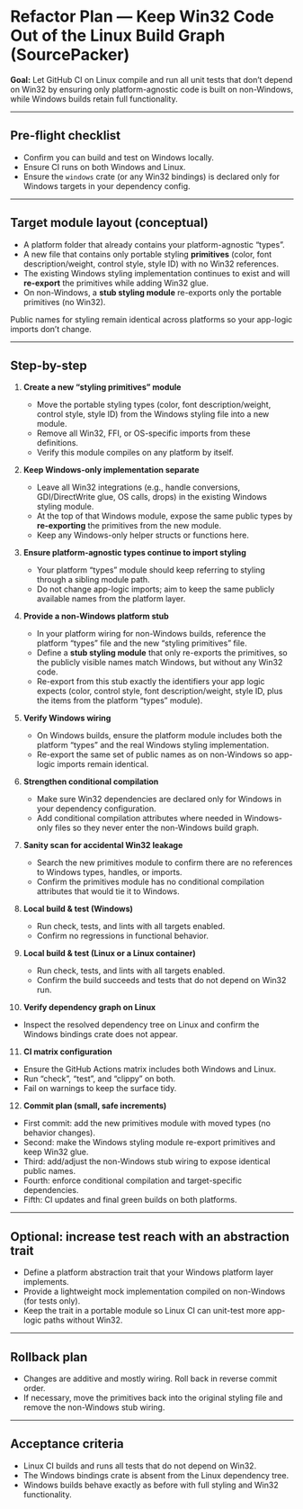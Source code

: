 # Refactor Plan — Keep Win32 Code Out of the Linux Build Graph (SourcePacker)

**Goal:** Let GitHub CI on Linux compile and run all unit tests that don’t depend on Win32 by ensuring only platform-agnostic code is built on non-Windows, while Windows builds retain full functionality.

---

## Pre-flight checklist

* Confirm you can build and test on Windows locally.
* Ensure CI runs on both Windows and Linux.
* Ensure the `windows` crate (or any Win32 bindings) is declared only for Windows targets in your dependency config.

---

## Target module layout (conceptual)

* A platform folder that already contains your platform-agnostic “types”.
* A new file that contains only portable styling **primitives** (color, font description/weight, control style, style ID) with no Win32 references.
* The existing Windows styling implementation continues to exist and will **re-export** the primitives while adding Win32 glue.
* On non-Windows, a **stub styling module** re-exports only the portable primitives (no Win32).

Public names for styling remain identical across platforms so your app-logic imports don’t change.

---

## Step-by-step

1. **Create a new “styling primitives” module**

   * Move the portable styling types (color, font description/weight, control style, style ID) from the Windows styling file into a new module.
   * Remove all Win32, FFI, or OS-specific imports from these definitions.
   * Verify this module compiles on any platform by itself.

2. **Keep Windows-only implementation separate**

   * Leave all Win32 integrations (e.g., handle conversions, GDI/DirectWrite glue, OS calls, drops) in the existing Windows styling module.
   * At the top of that Windows module, expose the same public types by **re-exporting** the primitives from the new module.
   * Keep any Windows-only helper structs or functions here.

3. **Ensure platform-agnostic types continue to import styling**

   * Your platform “types” module should keep referring to styling through a sibling module path.
   * Do not change app-logic imports; aim to keep the same publicly available names from the platform layer.

4. **Provide a non-Windows platform stub**

   * In your platform wiring for non-Windows builds, reference the platform “types” file and the new “styling primitives” file.
   * Define a **stub styling module** that only re-exports the primitives, so the publicly visible names match Windows, but without any Win32 code.
   * Re-export from this stub exactly the identifiers your app logic expects (color, control style, font description/weight, style ID, plus the items from the platform “types” module).

5. **Verify Windows wiring**

   * On Windows builds, ensure the platform module includes both the platform “types” and the real Windows styling implementation.
   * Re-export the same set of public names as on non-Windows so app-logic imports remain identical.

6. **Strengthen conditional compilation**

   * Make sure Win32 dependencies are declared only for Windows in your dependency configuration.
   * Add conditional compilation attributes where needed in Windows-only files so they never enter the non-Windows build graph.

7. **Sanity scan for accidental Win32 leakage**

   * Search the new primitives module to confirm there are no references to Windows types, handles, or imports.
   * Confirm the primitives module has no conditional compilation attributes that would tie it to Windows.

8. **Local build & test (Windows)**

   * Run check, tests, and lints with all targets enabled.
   * Confirm no regressions in functional behavior.

9. **Local build & test (Linux or a Linux container)**

   * Run check, tests, and lints with all targets enabled.
   * Confirm the build succeeds and tests that do not depend on Win32 run.

10. **Verify dependency graph on Linux**

* Inspect the resolved dependency tree on Linux and confirm the Windows bindings crate does not appear.

11. **CI matrix configuration**

* Ensure the GitHub Actions matrix includes both Windows and Linux.
* Run “check”, “test”, and “clippy” on both.
* Fail on warnings to keep the surface tidy.

12. **Commit plan (small, safe increments)**

* First commit: add the new primitives module with moved types (no behavior changes).
* Second: make the Windows styling module re-export primitives and keep Win32 glue.
* Third: add/adjust the non-Windows stub wiring to expose identical public names.
* Fourth: enforce conditional compilation and target-specific dependencies.
* Fifth: CI updates and final green builds on both platforms.

---

## Optional: increase test reach with an abstraction trait

* Define a platform abstraction trait that your Windows platform layer implements.
* Provide a lightweight mock implementation compiled on non-Windows (for tests only).
* Keep the trait in a portable module so Linux CI can unit-test more app-logic paths without Win32.

---

## Rollback plan

* Changes are additive and mostly wiring. Roll back in reverse commit order.
* If necessary, move the primitives back into the original styling file and remove the non-Windows stub wiring.

---

## Acceptance criteria

* Linux CI builds and runs all tests that do not depend on Win32.
* The Windows bindings crate is absent from the Linux dependency tree.
* Windows builds behave exactly as before with full styling and Win32 functionality.
